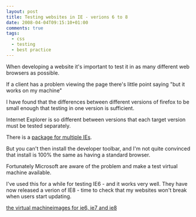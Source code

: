 ```yaml
---
layout: post
title: Testing websites in IE - verions 6 to 8
date: 2008-04-04T09:15:10+01:00
comments: true
tags:
  - css
  - testing
  - best practice
---
```


When developing a website it's important to test it in as many different web browsers as possible.

If a client has a problem viewing the page there's little point saying "but it works on my machine"

I have found that the differences between different versions of firefox to be small enough that testing in one version is sufficient.

Internet Explorer is so different between versions that each target version must be tested separately.

There is a [package for multiple IEs](http://tredosoft.com/Multiple_IE).

But you can't then install the developer toolbar, and I'm not quite convinced that install is 100% the same as having a standard browser.

Fortunately Microsoft are aware of the problem and make a test virtual machine available.

I've used this for a while for testing IE6 - and it works very well. They have now released a verion of IE8 - time to check that my websites won't break when users start updating.

[the virtual machine](http://www.microsoft.com/downloads/details.aspx?FamilyId=6D58729D-DFA8-40BF-AFAF-20BCB7F01CD1&displaylang=en)[images for ie6, ie7 and ie8](http://www.microsoft.com/downloads/details.aspx?FamilyId=21EABB90-958F-4B64-B5F1-73D0A413C8EF&displaylang=en)
